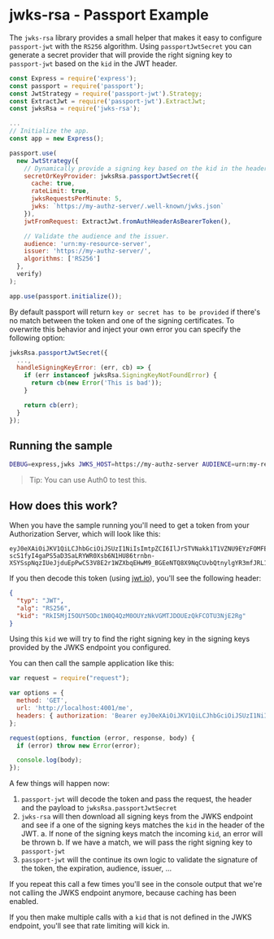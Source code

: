 # jwks-rsa - Passport Example

The `jwks-rsa` library provides a small helper that makes it easy to configure `passport-jwt` with the `RS256` algorithm. Using `passportJwtSecret` you can generate a secret provider that will provide the right signing key to `passport-jwt` based on the `kid` in the JWT header.

```js
const Express = require('express');
const passport = require('passport');
const JwtStrategy = require('passport-jwt').Strategy;
const ExtractJwt = require('passport-jwt').ExtractJwt;
const jwksRsa = require('jwks-rsa');

...
// Initialize the app.
const app = new Express();

passport.use(
  new JwtStrategy({
    // Dynamically provide a signing key based on the kid in the header and the signing keys provided by the JWKS endpoint.
    secretOrKeyProvider: jwksRsa.passportJwtSecret({
      cache: true,
      rateLimit: true,
      jwksRequestsPerMinute: 5,
      jwks: `https://my-authz-server/.well-known/jwks.json`
    }),
    jwtFromRequest: ExtractJwt.fromAuthHeaderAsBearerToken(),

    // Validate the audience and the issuer.
    audience: 'urn:my-resource-server',
    issuer: 'https://my-authz-server/',
    algorithms: ['RS256']
  },
  verify)
);

app.use(passport.initialize());
```

By default passport will return `key or secret has to be provided` if there's no match between the token and one of the signing certificates. To overwrite this behavior and inject your own error you can specify the following option:

```js
jwksRsa.passportJwtSecret({
  ...,
  handleSigningKeyError: (err, cb) => {
    if (err instanceof jwksRsa.SigningKeyNotFoundError) {
      return cb(new Error('This is bad'));
    }

    return cb(err);
  }
});
```

## Running the sample

```bash
DEBUG=express,jwks JWKS_HOST=https://my-authz-server AUDIENCE=urn:my-resource-server ISSUER=https://my-authz-server/ node server.js
```

> Tip: You can use Auth0 to test this.

## How does this work?

When you have the sample running you'll need to get a token from your Authorization Server, which will look like this:

```
eyJ0eXAiOiJKV1QiLCJhbGciOiJSUzI1NiIsImtpZCI6IlJrSTVNakk1T1VZNU9EYzFOMFE0UXpNME9VWXpOa1ZHTVRKRE9VRXpRa0ZDT1RVM05qRTJSZyJ9.eyJpc3MiOiJodHRwczovL3NhbmRyaW5vLmF1dGgwLmNvbS8iLCJzdWIiOiJhdXRoMHw1NjMyNTAxZjQ2OGYwZjE3NTZmNGNhYjAiLCJhdWQiOiJQN2JhQnRTc3JmQlhPY3A5bHlsMUZEZVh0ZmFKUzRyViIsImV4cCI6MTQ2ODk2NDkyNiwiaWF0IjoxNDY4OTI4OTI2fQ.NaNeRSDCNu522u4hcVhV65plQOiGPStgSzVW4vR0liZYQBlZ_3OKqCmHXsu28NwVHW7_KfVgOz4m3BK6eMDZk50dAKf9LQzHhiG8acZLzm5bNMU3iobSAJdRhweRht544ZJkzJ-scS1fyI4gaPS5aD3SaLRYWR0Xsb6N1HU86trnbn-XSYSspNqzIUeJjduEpPwC53V8E2r1WZXbqEHwM9_BGEeNTQ8X9NqCUvbQtnylgYR3mfJRL14JsCWNFmmamgNNHAI0uAJo84mu_03I25eVuCK0VYStLPd0XFEyMVFpk48Bg9KNWLMZ7OUGTB_uv_1u19wKYtqeTbt9m1YcPMQ
```

If you then decode this token (using [jwt.io](https://jwt.io)), you'll see the following header:

```json
{
  "typ": "JWT",
  "alg": "RS256",
  "kid": "RkI5MjI5OUY5ODc1N0Q4QzM0OUYzNkVGMTJDOUEzQkFCOTU3NjE2Rg"
}
```

Using this `kid` we will try to find the right signing key in the signing keys provided by the JWKS endpoint you configured.

You can then call the sample application like this:

```js
var request = require("request");

var options = {
  method: 'GET',
  url: 'http://localhost:4001/me',
  headers: { authorization: 'Bearer eyJ0eXAiOiJKV1QiLCJhbGciOiJSUzI1NiIsImtpZCI...' }
};

request(options, function (error, response, body) {
  if (error) throw new Error(error);

  console.log(body);
});
```

A few things will happen now:

 1. `passport-jwt` will decode the token and pass the request, the header and the payload to `jwksRsa.passportJwtSecret`
 2. `jwks-rsa` will then download all signing keys from the JWKS endpoint and see if a one of the signing keys matches the `kid` in the header of the JWT.
   a. If none of the signing keys match the incoming `kid`, an error will be thrown
   b. If we have a match, we will pass the right signing key to `passport-jwt`
 3. `passport-jwt` will the continue its own logic to validate the signature of the token, the expiration, audience, issuer, ...

If you repeat this call a few times you'll see in the console output that we're not calling the JWKS endpoint anymore, because caching has been enabled.

If you then make multiple calls with a `kid` that is not defined in the JWKS endpoint, you'll see that rate limiting will kick in.
